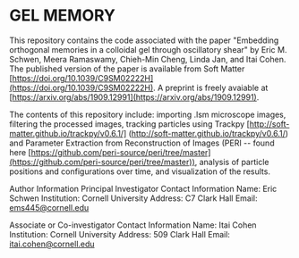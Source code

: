# GEL MEMORY

This repository contains the code associated with the paper "Embedding orthogonal memories in a colloidal gel through oscillatory shear" by Eric M. Schwen, Meera Ramaswamy, Chieh-Min Cheng, Linda Jan, and Itai Cohen. The published version of the paper is available from Soft Matter [https://doi.org/10.1039/C9SM02222H](https://doi.org/10.1039/C9SM02222H). A preprint is freely avaiable at [https://arxiv.org/abs/1909.12991](https://arxiv.org/abs/1909.12991).

The contents of this repository include: importing .lsm microscope images, filtering the processed images, tracking particles using Trackpy [http://soft-matter.github.io/trackpy/v0.6.1/] (http://soft-matter.github.io/trackpy/v0.6.1/) and Parameter Extraction from Reconstruction of Images (PERI -- found here [https://github.com/peri-source/peri/tree/master](https://github.com/peri-source/peri/tree/master)), analysis of particle positions and configurations over time, and visualization of the results.

Author Information
Principal Investigator Contact Information
Name: Eric Schwen
Institution: Cornell University
Address: C7 Clark Hall
Email: ems445@cornell.edu

Associate or Co-investigator Contact Information
Name: Itai Cohen
Institution: Cornell University
Address: 509 Clark Hall
Email: itai.cohen@cornell.edu
